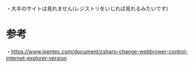 ・大半のサイトは見れません(レジストリをいじれば見れるみたいです)

# 参考
・https://www.ipentec.com/document/csharp-change-webbrower-control-internet-explorer-version
